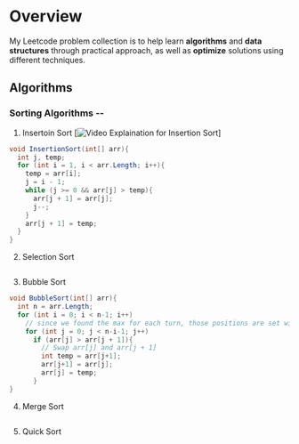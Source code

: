 # Overview
My Leetcode problem collection is to help learn **algorithms** and **data structures** through practical approach, as well as **optimize** solutions using different techniques.

## Algorithms

### Sorting Algorithms --
1. Insertoin Sort
[![Video Explaination for Insertion Sort](http://img.youtube.com/vi/OGzPmgsI-pQ/0.jpg)]

```cs
void InsertionSort(int[] arr){
  int j, temp;
  for (int i = 1, i < arr.Length; i++){
    temp = arr[i];
    j = i - 1;
    while (j >= 0 && arr[j] > temp){
      arr[j + 1] = arr[j];
      j--;
    }
    arr[j + 1] = temp;
  }
}
```
2. Selection Sort
```cs

```
3. Bubble Sort
```cs
void BubbleSort(int[] arr){
  int n = arr.Length;
  for (int i = 0; i < n-1; i++)
    // since we found the max for each turn, those positions are set without further consideration
    for (int j = 0; j < n-i-1; j++)
      if (arr[j] > arr[j + 1]){
        // Swap arr[j] and arr[j + 1]
        int temp = arr[j+1];
        arr[j+1] = arr[j];
        arr[j] = temp;
      }
}
```
4. Merge Sort
```cs

```
5. Quick Sort
```cs

```

